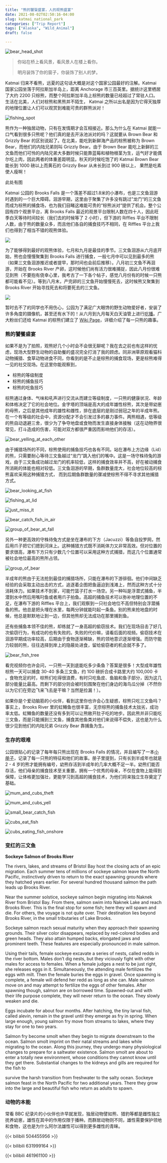 ```yaml
---
title: "熊的饕餮盛宴，人的观熊盛宴"
date: 2021-08-02T02:50:16-04:00
slug: katmai_national_park
categories: ["Trip Report"]
tags: ["Alaska", "Wild_Animal"]
draft: false

---
```


![bear_head_shot]

> 你站在桥上看风景，看风景人在楼上看你。
>
> 
>
> 明月装饰了你的窗子，你装饰了别人的梦。

Katmai 归来不看熊，远夏的这句话大概是对这个国家公园最好的注解。Katmai 国家公园坐落于阿拉斯加半岛上，距离 Anchorage 市三百英里。据统计这里栖居了大约 2200 只棕熊，而整个阿拉斯加半岛上棕熊的数量已经超过了常驻人口。生活在北美，人们对棕熊和黑熊并不陌生， Katmai 之所以出名是因为它得天独厚的地理位置让人们可以观赏到难能可贵的群熊派对！

![fishing_spot]

熊作为一种独居动物，只有在发情期才会互相接近。那么为什么在 Katmai 就能一口气看到很多只熊呢？他们真的是去开泳池派对的吗？这就要从 Brown Bear 和 Grizzly Bear 的区别说起了。在北美，能吃到新鲜海产品的棕熊被称为 Brown Bear，而他们的内陆兄弟则叫 Grizzly Bear。由于 Brown Bear 能吃上新鲜的三文鱼而他们可怜的内陆兄弟大多数时候只能靠蓝莓和植物根茎为生，运气好才能偶尔吃上肉，因此两者的体重差距明显。秋天的时候吃饱了的 Katmai Brown Bear 能长到 1000 磅以上而黄石的 Grizzly Bear 从未长到过 900 磅以上， 果然是吃素使人瘦啊！

此处有图

Katmai 公园的 Brooks Falls 是一个落差不超过1.8米的小瀑布，也是三文鱼洄游时遇到的一个巨大障碍。洄游早期，这里由于聚集了许多没有跳过”龙门“的三文鱼而成为棕熊的捕食场，也为我们目睹这难能可贵的“棕熊派对“提供了机会。整个公园有四个观景平台，离 Brooks Falls 最近的观景平台限制人数在四十人，因此旺季白天等待时间较长（我们去的时候等了 2 小时），但下游的 Riffles 平台不限制人数，由于熊的数量众多，而且他们各自的捕食技巧不相同，在 Riffles 平台上我们也得到了相当不错的观熊体验。

![](https://www.nps.gov/katm/planyourvisit/images/Brooks-Camp-map-2020.tif?maxwidth=1200&maxheight=1200&autorotate=false)

为了能够得到最好的观熊体验，七月和九月是最佳的季节。三文鱼洄游从六月底开始，熊也会慢慢聚集到 Brooks Falls 进行捕食，一般七月中可以见到最多的熊（如果三文鱼洄游推迟或者提早，那时间也会前后推移）。八月初三文鱼不再洄游，开始在 Brooks River 产卵，这时候他们尚有活力很难捕捉，因此八月份很难见到熊（不要抱有侥幸心里，我考古了一下各个帖子，感觉八月份有的时候一只熊都可能看不见）。等到八月末，产完卵的三文鱼开始慢慢死去，这时候熊又聚集到 Brooks River 开始寻找死去和将要死去的三文鱼。

![](https://www.nps.gov/katm/planyourvisit/images/Bear-Viewing-Calendar-688-px.jpg?maxwidth=1200&maxheight=1200&autorotate=false)

暂时去不了的同学也不用伤心，公园为了满足广大眼馋的野生动物爱好者，安装了许多角度的摄像机，甚至还有水下的！从六月到九月每天白天油管上进行[吃播](https://explore.org/live-cams/player/brown-bear-salmon-cam-brooks-falls)。广大粉丝们还给 Katmai 的棕熊们建立了 [Wiki Page](https://katmai-bearcams.fandom.com/wiki/Katmai_Bearcams_Wiki)，详细介绍了每一只熊的趣事。

### 熊的饕餮盛宴

如果不是为了拍照，观熊好几个小时会不会很无聊呢？我在去之前也有这样的忧虑，现场大型野生动物的自助餐的盛况完全打消了我的顾虑。同非洲草原观看猫科动物捕猎、食草动物进食不同，你看到的是不止是棕熊的捕食现场，更是棕熊难得一见的社交现场。在这里你能观察到，

- 棕熊的等级制度
- 棕熊的捕鱼技巧
- 棕熊的吃鱼技巧

棕熊通过身体、气味和吼声进行交流从而建立等级制度，一只熊的健康状况、年龄和体格决定了它的社会地位。金字塔的顶端是高大的成年雄性棕熊，其次是带幼崽的母熊，之后是其他成年的雄性和雌性，排在底层的是刚过弱冠之年的半成年熊。在一个有等级的社会中，资源分配才不会引发过多的暴力事件。两熊相遇，低等级的熊自动退避三舍，很少为了争夺地盘或食物而发生直接身体接触（这在动物界很常见，打斗造成的伤害，可能对双方都很严重因而影响他们的存活）。

![bear_yelling_at_each_other]

由于捕猎场所的不同，棕熊使用的捕鱼技巧也各有不同。站在瀑布上方边缘（Lid）的熊，只需要耐心等待三文鱼越过“龙门”跳入他们的嘴中。这是一场守株待兔的游戏，由于三文鱼成功越过龙门的机率较低，这样的捕食效率并不高，好在被动捕食所消耗的体能也相对较低。三文鱼洄游的早期，鱼群数量庞大，社会地位较高的棕熊喜欢采用这种捕猎方式， 而到后期鱼群数量的骤减使棕熊不得不寻求其他捕猎方式。

![bear_looking_at_fish]

![fishing_at_lid]

![just_miss_it]

![bear_catch_fish_in_air]

![group_of_bear_at_fall]

另外一种更高效的守株待兔方式是坐在瀑布的下方（Jacuzzi）等鱼自投罗网，然后用爪子把它们摁到河床上。这种捕猎方式既不消耗体力又非常高效。但对位置的要求很高，瀑布下方只有少数几个位置可以采用这种方式捕猎，而这几个位置通常被社会地位最高的熊所占领。

![group_of_bear]

半成年的熊由于无法抢到最佳的捕猎场所，只能在瀑布的下游徘徊。他们中间缺乏经验的会采取主动出击的方式，追逐着企图把鱼逼迫到浅滩上，然而这种方式十分消耗体力。如果技术不到家，可能竹篮子打水一场空。另一种叫是浮潜式捕鱼，半潜到水中然后用嘴叼鱼或者用爪子拍鱼。高超的捕鱼技术可以弥补地理位置的不足，在瀑布下游的 Riffles 平台上，我们观察到一只社会地位不高但特别会浮潜捕鱼的熊。他总是把头埋在水里，每两分钟就能叼起一条鱼。别的熊来抢地盘的时候，他总是默默地让到一边，但其他熊却无法成功在那里捕到鱼。

还有些捕鱼本领不佳的熊，却练就了一身高超的偷窃技术。我们在现场目击了好几次偷窃行为，有成功的也有失败的。失败的代价嘛，请看后面的视频。偷窃技术在洄游早期成功率较高，后期由于食物逐渐稀缺，熊的领地意识逐渐增强。而防守能力较弱的熊，往往选择到岸上的隐蔽处进食，留给偷窃者的机会就不多了。

![bear_fish_tree]

看完视频你也许会问，一只熊一天到底能吃多少条鱼？答案是很多！大型成年雄性棕熊一天可以捕食 30-40 多条三文鱼，约 100 磅折合成卡路里大约 100,000 卡 。食物充足的时，棕熊们吃得很浪费，有时只吃鱼皮、鱼脑和鱼子部分，因为这几部分能量比最高。而剩下的部分则会被时刻围聚在他们身边的海鸟瓜分掉（不然你以为它们在旁边飞来飞去是干嘛？当然是捡漏！）。

如果你是个爱动脑筋的小伙伴，看到这里你也许会心生疑惑，棕熊只吃三文鱼吗？事实上，Brooks River 里的虹鳟鱼也很丰富，无奈棕熊的捕鱼技术太拙劣，成功率太低。虹鳟鱼的数量还没有多到可以让熊敞开肚子吃的地步。因此熊并非只能吃三文鱼，而是只能捕到三文鱼，捕食其他鱼类对他们来说得不偿失，这也是为什么很少见到他们的内陆兄弟 Grizzly  Bear 靠捕鱼为生。

### 生存的艰难

公园很贴心的记录了每年每只熊出现在 Brooks Falls 的情况，并且编写了一本[小册子](https://www.nps.gov/katm/learn/photosmultimedia/ebooks.htm)，记录了每一只熊的特征和他们的故事。册子里提到，只有长到半成年也就是 2 - 4 岁的熊才能拥有编号，幼熊存活到半成年的几率大概不足一半。幼熊们能否存活，他们母亲的捕食技术至关重要。拥有一个优秀的母亲，不仅在食物上能得到保障，让体格更加强壮，更能学习到高超的捕食技术，为他们将来独立生存奠定了基础。

![mum_and_cubs_theft]

![mum_and_cubs_yell]

![small_bear_catch_fish]

![cubs_eat_fish]

![cubs_eating_fish_onshore]

### 变红的三文鱼

**Sockeye Salmon of Brooks River**

The rivers, lakes, and streams of Bristol Bay host the closing acts of an epic migration. Each summer tens of millions of sockeye salmon leave the North Pacific, instinctively driven to return to the exact spawning grounds where they hatched years earlier. For several hundred thousand salmon the path leads up Brooks River.

Near the summer solstice, sockeye salmon begin migrating into Naknek River from Bristol Bay. From there, salmon swim into Naknek Lake and reach Brooks River. This is the final stop for some fish; here they will spawn and die. For others, the voyage is not quite over. Their destination lies beyond Brooks River, in the small tributaries of Lake Brooks.

Sockeye salmon reach sexual maturity when they approach their spawning grounds. Their silver color disappears, replaced by red-colored bodies and green heads. They also attain humped backs, elongated jaws and prominent teeth. These features are especially pronounced in male salmon.

Using their tails, female sockeye excavate a series of nests, called redds in the river bottom. Males don’t dig nests, but they viciously fight with other males for access to females. When a female judges a nest to be just right, she releases eggs in it. Simultaneously, the attending male fertilizes the eggs with milt. Then the female buries the eggs in gravel. Once spawning is complete, a female will defend her redd as long as she can. Male salmon move on and may attempt to fertilize the eggs of other females. After spawning though, salmon are on borrowed time. Spawned-out and with their life purpose complete, they will never return to the ocean. They slowly weaken and die.

Eggs incubate for about four months. After hatching, the tiny larval fish, called alevin, remain in the gravel until they emerge as fry in spring. When large enough, young salmon fry move from streams to lakes, where they stay for one to two years.

Salmon fry become smolt when they begin to migrate downstream to the ocean. Salmon smolt imprint on their natal streams and lakes while migrating to the ocean. Along this journey, they undergo many physiological changes to prepare for a saltwater existence. Salmon smolt are about to enter a totally new environment, whose conditions they cannot know until they get there. Substantial changes to the kidneys and gills are required for the fish to

survive the harsh transition from freshwater to the salty ocean. Sockeye salmon feast in the North Pacific for two additional years. There they grow into the large and beautiful fish who return as adults to spawn.

### 动物的本能

常看 BBC 纪录片的小伙伴也许早就发现，独居动物譬如熊、猎豹等都是雌性独立抚养幼崽，雄性在其中的作用仅限于播种。而群居动物则不同，雄性需要保护领地和食物，这也是为什么阿尔法雄性可以得到更多雌性的青睐。



{{< bilibili 504455956 >}}

{{< bilibili 631999164 >}}

{{< bilibili 461961100 >}}



[group_of_bear]: https://lh3.googleusercontent.com/pw/AM-JKLXM9RSMet5I4NYOdhS3ejcNzk65YwfubaLdajiLSc9z58pMhs4a78x883c6f8Toe8Hzz6xhliplc1UMOtDStGvc6x1jIcAm5kzdmE_0mtryxzU6OtwRX37lfh107SdQbUtf42dNFMoN5V-DwEqx48ywlw=w1960-h1306-no?authuser=1?.jpg
[small_bear_catch_fish]: https://lh3.googleusercontent.com/pw/AM-JKLXG3xF1_QDXU12Vwm9CsVlVsDfdMBpq2A6CPMAEUlWSaqOqvd_kk2j3k70jUzIm8gRzKb_cN7j1lYJez5OzXeY3hA5lIju8o-V9fHuyY72ekCn2kFpG-2pxuhY1Y29HGZ4mcLr60rhRs1ZfkMj1DIrdBw=w1959-h1306-no?authuser=1?.jpg
[cubs_eat_fish]: https://lh3.googleusercontent.com/pw/AM-JKLUiZBC6K933ugA5WKJ19a-Eefbi9kdVlKZZkAJ-HpLIMe6xPZLVgGFTPx2HJ7BB3UPqO_f5lFulPxzYyokYfrt_ksGM_VcFUTr3rtTHYdOO0wK4VAbaDTIK9UUkEr3QFY0LzntpBR5-B4S_kRT3vkx58g=w1960-h1306-no?authuser=1?.jpg
[bear_head_shot]: https://lh3.googleusercontent.com/pw/AM-JKLUTwHQeJu5bSNGskKl4SZa0MUrh3vx4CcI9YkDF5CzByB636j4KRZ1OtI2duewhdvFxaw-ET77sGm9zeapL12aGcvXMu0NwWgM0WgAqkDnV25WLzPOH5QdZtrDpb43TQdwdSkF5GncDp3b6nfh-iCO4Gg=w1960-h1306-no?authuser=1?.jpg
[bear_fish_tree]: https://lh3.googleusercontent.com/pw/AM-JKLUCTl_s9IKTqy1viNZBMQ7umEmGc3taOWynnphrD1bmMzyrfDTWgOxYijRHDkfcU_AkEzIBo9jij-vYjQ6iQizR2woJiIBLjoeRQWuN3kXNI7c9FkUaktbICRT82CcKp7Q5ED0ow4smBGBXYLogewhQZQ=w1960-h1306-no?authuser=1?.jpg
[group_of_bear_at_fall]: https://lh3.googleusercontent.com/pw/AM-JKLWyR-Sbamc2TJKUOkUsCfeUwZJ7jBSOoPCNCk4W48nasLVUXW-2H0cOqaBQbyw2_gJsxltiqH0QUhEW4iDYW4Wy_avEyMo_ifmzCX3ky21FTYxBdUwEHzRiSAc_brr8qJQiBoms0zUCuOCRijbAIZNJcg=w1960-h1306-no?authuser=1?.jpg
[bear_looking_at_fish]:https://lh3.googleusercontent.com/pw/AM-JKLW-ebpLWQujq164780z60dtUXa_cyZEH2rWyS3uAdsIcXM6HNRX5_cqVKZoq8OuzdOR7rzDuchmoIMZiwryPGt96o2H0h4SU57efLeDKEumXsR_Hm1s7NrQ7oUfZg6WvZuNJlrQn6-8EI2yzxh4Cc-5NQ=w1959-h1306-no?authuser=1?.jpg
[fishing_at_lid]: https://lh3.googleusercontent.com/pw/AM-JKLWglvDm7E8_hAWmappaQBllZBs7osVDd60X-dqY_dWH6AI7zcbrpn4RJtGKdvieue-3DiZQvqKSZpZFpKI0uIiTniF8Jdr9SKE5pP1eRLkmnyUS6hDkKPsGSRQhOclGQbRgIwFhGXjkMy6foMkjidsspg=w1959-h1306-no?authuser=1?.jpg
[just_miss_it]:https://lh3.googleusercontent.com/pw/AM-JKLUm5uKiqiCEq1qOh6QuXTMsF5Y-0sB3ivKjXpNy3b6pu2Ux3UpvSn24dMxy0SUgmRGB7aTTtbXzuJVwErV_MXpu4PiAB2vzpzZGZ3rRIDOqEs8I3dYNH7T-LIX7ko79CTDBmN42Xbm8IwNxQOyg-Q7vHg=w1959-h1306-no?authuser=1?.jpg
[bear_yelling_at_each_other]: https://lh3.googleusercontent.com/pw/AM-JKLWnmlgWoU_MiskGgYM0N5lG72_YxovjGNMdGSHFmDUKgQ5OVTof2YJuvcjY7HZXCKRgh7EFUcm7EHrD95CgetZyZ8Lp944OvmoqZPx9yh84yyZ4jrYGXBsscc4RhfJOno6MW2m7sH4AQypmwRUlCHiMpw=w1959-h1306-no?authuser=1?.jpg
[bear_catch_fish_in_air]: https://lh3.googleusercontent.com/pw/AM-JKLWDrsyG7uPNS1BBF7WDwOjNDHg1gnZ2CxsBSpfWUKlmZJGSpiznD-sIE50PCGhQNfD2-WBcsQHK5f3RM1Q1JIdSA_EUur5y9Kg_Vz5TGRQsWrhkW2uBP92hRpGx0GXWmE5yir2qQ4CQiksdbwzfioTvaw=w1959-h1306-no?authuser=1?.jpg
[mum_and_cubs]:  https://lh3.googleusercontent.com/pw/AM-JKLXG3VWK6E445HsqYCviest9b_Iz2p3L9b_omG3Nxw1KuEPbwh0AWg9w-mejg-0WLIoKPeunTeA8BOQJybScpXXg6G9bA-9x0t_BVwReRzwLgmBlSbov4m4ns2FZqpMon535y0olCz0tgMbJyitRF3lKMA=w1959-h1306-no?authuser=1?.jpg
[mum_and_cubs_theft]: https://lh3.googleusercontent.com/pw/AM-JKLWQ3ian_bvYtJSo7k5e73WDHTvVfbEmAo9ZRRiRy0-0Fwx974NA2NcuX6SHB__VoRfS7RQH7d4BZ3GirxwkXoCQJPP11wPDVHJzamvTFwk-c3KOBkw9OrNhsOlYiP7XsMSp6pHbuhlSSikWB_PSo4VsfA=w1959-h1306-no?authuser=1?.jpg
[mum_and_cubs_yell]: https://lh3.googleusercontent.com/pw/AM-JKLWyLUDSrEwhADGIyNPrrLEO-RFhx7vR-FtwF-KRwF_ILiiOO572NyP8twhbSKhA-nP4ZpOyCOl43whf8xRBy92UIdTam4quEA1jTDajc8npQdC_QuOeLfAcygniFI5iAjRwTshNAHAbzAJWcI_YnKhsrw=w1959-h1306-no?authuser=1?.jpg
[fishing_spot]: https://lh3.googleusercontent.com/pw/AM-JKLV0sf_JKLqfbHG4jipeUtAKgmng0gjl3MUcjVG71OJptsj4EdsO7AZTVOER_HNodZF6VRYFFq_fLBomG4lzFs_jLnTTihGe-lpk_HOYxyBhITZ4qMmjYY0Kv-ovmcoVRSag-mr3cN2zLzaBcHhrklEy7g=w1959-h1306-no?authuser=1?.jpg
[cubs_eating_fish_onshore]:https://lh3.googleusercontent.com/pw/AM-JKLX_P2zU89U7LJ4j9mOejKRfHi8u5hR_vH5MuHha3xU9gQNDUGOUUZiaVSllKCmW5okWw0gsALVGJfyAWUMcf6BjsqSHEQEnnT-0NuDfI-1yBgs0ST9lB2VwXPH3NyDvLRp-TTfO7P3WStnNUe9DwTP7hw=w1960-h1306-no?authuser=1?.jpg